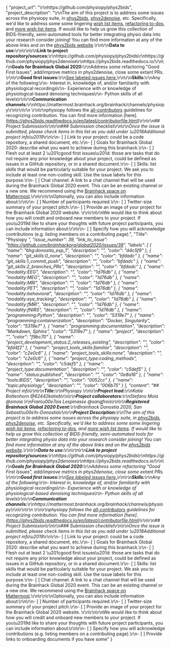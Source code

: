 {
  "project_url": "\r\nhttps://github.com/physiopy/phys2bids",
  "project_description": "\r\nThe aim of this project is to address some issues across the physiopy suite, in [phys2bids](https://github.com/physiopy/phys2bids/), [phys2denoise](https://github.com/physiopy/phys2denoise/), etc. Specifically, we'd like to address some some lingering [wish list items](https://github.com/physiopy/phys2bids/issues/211), [refactoring to-dos](https://github.com/physiopy/phys2bids/issues?q=is%3Aopen+label%3A%22Good+first+issue%22+label%3ARefactoring), and [more wish list items](https://github.com/physiopy/phys2denoise/issues). If would like to help us grow this collection of BIDS-friendly, semi-automated tools for better integrating physio data into your research consider joining! You can find more information at any of the above links and on the [phys2bids website](https://phys2bids.readthedocs.io/).\r\n\r\n**Data to use:**\r\n<!-- If your project uses data, add a short description of the data and a link to its source. -->\r\n\r\n**Link to project repository/sources:**\r\nhttps://github.com/physiopy/phys2bids\r\nhttps://github.com/physiopy/phys2denoise\r\nhttps://phys2bids.readthedocs.io/\r\n\r\n**Goals for Brainhack Global 2020:**\r\nAddress some refactoring \"Good First Issues\", add/improve metrics in phys2denoise, close some extant PRs. \r\n\r\n**Good first issues:**\r\n[See labeled issues here.](https://github.com/physiopy/phys2bids/issues?q=is%3Aissue+is%3Aopen+label%3A%22Good+first+issue%22)\r\n\r\n**Skills:**\r\nAny of the following:\r\n- Interest in, knowledge of, and/or familiarity with physiological recordings\r\n- Experience with or knowledge of physiological-based denoising techniques\r\n- Python skills of all levels\r\n\r\n**Communication channels:**\r\nhttps://mattermost.brainhack.org/brainhack/channels/physiopy\r\n\r\n\r\n<!-- [ ] Video channel: https://meet.jit.si/phys2bid s --> \r\n\r\nphysiopy follows the [all-contributors](https://allcontributors.org/docs/en/specification) guidelines for recognizing contribution. You can find more information [here].(https://phys2bids.readthedocs.io/en/latest/contributorfile.html)\r\n\r\n## Project Submission\r\n\r\n### Submission checklist\r\n\r\n*Once the issue is submitted, please check items in this list as you add under \u2018Additional project info\u2019*\r\n\r\n- [ ] Link to your project: could be a code repository, a shared document, etc.\r\n- [ ] Goals for Brainhack Global 2020: describe what you want to achieve during this brainhack.\r\n- [ ] Flesh out at least 2 \u201cgood first issues\u201d: those are tasks that do not require any prior knowledge about your project, could be defined as issues in a GitHub repository, or in a shared document.\r\n- [ ] Skills: list skills that would be particularly suitable for your project. We ask you to include at least one non-coding skill. Use the issue labels for this purpose.\r\n- [ ] Chat channel: A link to a chat channel that will be used during the Brainhack Global 2020 event. This can be an existing channel or a new one. We recommend using the [Brainhack space on Mattermost](https://mattermost.brainhack.org/).\r\n<!-- [ ] Video channel: A link to a video channel that will be used during the Brainhack Global 2020 Brainhack. This can be an existing channel or a new one. For instance a [Jitsi meet room](https://meet.jit.si/). **Please, do not make the video channel public in here**: post a message in your chat channel and pin it so that it remains private, you do not get undesired content, and contributors can still have access to it..-->\r\n\r\nOptionally, you can also include information about:\r\n\r\n- [ ] Number of participants required.\r\n- [ ] Twitter-size summary of your project pitch.\r\n- [ ] Provide an image of your project for the Brainhack Global 2020 website. \r\n<!-- You can put an image anywhere in this issue and it will be used to build your project page on the website. -->\r\n\r\nWe would like to think about how you will credit and onboard new members to your project. If you\u2019d like to share your thoughts with future project participants, you can include information about:\r\n\r\n- [ ] Specify how you will acknowledge contributions (e.g. listing members on a contributing page).",
  "Title": "Physiopy *",
  "issue_number": 39,
  "link_to_issue": "https://github.com/brainhackorg/global2020/issues/39",
  "labels": [
    {
      "name": "bhg:donostia_esp_1",
      "description": "",
      "color": "d4c5f9"
    },
    {
      "name": "git_skills:0_none",
      "description": "",
      "color": "bfdadc"
    },
    {
      "name": "git_skills:1_commit_push",
      "description": "",
      "color": "bfdadc"
    },
    {
      "name": "git_skills:2_branches_PRs",
      "description": "",
      "color": "bfdadc"
    },
    {
      "name": "modality:EEG",
      "description": "",
      "color": "1d76db"
    },
    {
      "name": "modality:MEG",
      "description": "",
      "color": "1d76db"
    },
    {
      "name": "modality:MRI",
      "description": "",
      "color": "1d76db"
    },
    {
      "name": "modality:PET",
      "description": "",
      "color": "1d76db"
    },
    {
      "name": "modality:behavioral",
      "description": "",
      "color": "1d76db"
    },
    {
      "name": "modality:eye_tracking",
      "description": "",
      "color": "1d76db"
    },
    {
      "name": "modality:fMRI",
      "description": "",
      "color": "1d76db"
    },
    {
      "name": "modality:fNIRS",
      "description": "",
      "color": "1d76db"
    },
    {
      "name": "programming:Python",
      "description": "",
      "color": "5319e7"
    },
    {
      "name": "programming:containerization",
      "description": "Docker, Singularity",
      "color": "5319e7"
    },
    {
      "name": "programming:documentation",
      "description": "Markdown, Sphinx",
      "color": "5319e7"
    },
    {
      "name": "project",
      "description": "",
      "color": "f9bc70"
    },
    {
      "name": "project_development_status:2_releases_existing",
      "description": "",
      "color": "bfd4f2"
    },
    {
      "name": "project_tools_skills:familiar",
      "description": "",
      "color": "c2e0c6"
    },
    {
      "name": "project_tools_skills:none",
      "description": "",
      "color": "c2e0c6"
    },
    {
      "name": "project_type:coding_methods",
      "description": "",
      "color": "c5def5"
    },
    {
      "name": "project_type:documentation",
      "description": "",
      "color": "c5def5"
    },
    {
      "name": "status:published",
      "description": "",
      "color": "0e8a16"
    },
    {
      "name": "tools:BIDS",
      "description": "",
      "color": "0052cc"
    },
    {
      "name": "topic:physiology",
      "description": "",
      "color": "006b75"
    }
  ],
  "content": "## Project info\r\n\r\n**Title:**\r\nPhysiopy *\r\n\r\n**Project lead:**\r\nKatie Bottenhorn @62442katieb\r\n\r\n**Project collaborators:**\r\nStefano Moia @smoia \r\nFran\u00e7ois Lespinasse @sangfrois\r\n\r\n**Registered Brainhack Global 2020 Event:**\r\nBrainhack Donostia 2020, San Sebasti\u00e1n-Donostia\r\n\r\n**Project Description:**\r\nThe aim of this project is to address some issues across the physiopy suite, in [phys2bids](https://github.com/physiopy/phys2bids/), [phys2denoise](https://github.com/physiopy/phys2denoise/), etc. Specifically, we'd like to address some some lingering [wish list items](https://github.com/physiopy/phys2bids/issues/211), [refactoring to-dos](https://github.com/physiopy/phys2bids/issues?q=is%3Aopen+label%3A%22Good+first+issue%22+label%3ARefactoring), and [more wish list items](https://github.com/physiopy/phys2denoise/issues). If would like to help us grow this collection of BIDS-friendly, semi-automated tools for better integrating physio data into your research consider joining! You can find more information at any of the above links and on the [phys2bids website](https://phys2bids.readthedocs.io/).\r\n\r\n**Data to use:**\r\n<!-- If your project uses data, add a short description of the data and a link to its source. -->\r\n\r\n**Link to project repository/sources:**\r\nhttps://github.com/physiopy/phys2bids\r\nhttps://github.com/physiopy/phys2denoise\r\nhttps://phys2bids.readthedocs.io/\r\n\r\n**Goals for Brainhack Global 2020:**\r\nAddress some refactoring \"Good First Issues\", add/improve metrics in phys2denoise, close some extant PRs. \r\n\r\n**Good first issues:**\r\n[See labeled issues here.](https://github.com/physiopy/phys2bids/issues?q=is%3Aissue+is%3Aopen+label%3A%22Good+first+issue%22)\r\n\r\n**Skills:**\r\nAny of the following:\r\n- Interest in, knowledge of, and/or familiarity with physiological recordings\r\n- Experience with or knowledge of physiological-based denoising techniques\r\n- Python skills of all levels\r\n\r\n**Communication channels:**\r\nhttps://mattermost.brainhack.org/brainhack/channels/physiopy\r\n\r\n\r\n<!-- [ ] Video channel: https://meet.jit.si/phys2bid s --> \r\n\r\nphysiopy follows the [all-contributors](https://allcontributors.org/docs/en/specification) guidelines for recognizing contribution. You can find more information [here].(https://phys2bids.readthedocs.io/en/latest/contributorfile.html)\r\n\r\n## Project Submission\r\n\r\n### Submission checklist\r\n\r\n*Once the issue is submitted, please check items in this list as you add under \u2018Additional project info\u2019*\r\n\r\n- [ ] Link to your project: could be a code repository, a shared document, etc.\r\n- [ ] Goals for Brainhack Global 2020: describe what you want to achieve during this brainhack.\r\n- [ ] Flesh out at least 2 \u201cgood first issues\u201d: those are tasks that do not require any prior knowledge about your project, could be defined as issues in a GitHub repository, or in a shared document.\r\n- [ ] Skills: list skills that would be particularly suitable for your project. We ask you to include at least one non-coding skill. Use the issue labels for this purpose.\r\n- [ ] Chat channel: A link to a chat channel that will be used during the Brainhack Global 2020 event. This can be an existing channel or a new one. We recommend using the [Brainhack space on Mattermost](https://mattermost.brainhack.org/).\r\n<!-- [ ] Video channel: A link to a video channel that will be used during the Brainhack Global 2020 Brainhack. This can be an existing channel or a new one. For instance a [Jitsi meet room](https://meet.jit.si/). **Please, do not make the video channel public in here**: post a message in your chat channel and pin it so that it remains private, you do not get undesired content, and contributors can still have access to it..-->\r\n\r\nOptionally, you can also include information about:\r\n\r\n- [ ] Number of participants required.\r\n- [ ] Twitter-size summary of your project pitch.\r\n- [ ] Provide an image of your project for the Brainhack Global 2020 website. \r\n<!-- You can put an image anywhere in this issue and it will be used to build your project page on the website. -->\r\n\r\nWe would like to think about how you will credit and onboard new members to your project. If you\u2019d like to share your thoughts with future project participants, you can include information about:\r\n\r\n- [ ] Specify how you will acknowledge contributions (e.g. listing members on a contributing page).\r\n- [ ] Provide links to onboarding documents if you have some"
}